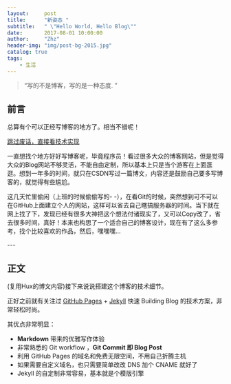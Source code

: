 ```yaml
---
layout:     post
title:      "新姿态 "
subtitle:   " \"Hello World, Hello Blog\""
date:       2017-08-01 10:00:00
author:     "Zhz"
header-img: "img/post-bg-2015.jpg"
catalog: true
tags:
    - 生活
---
```


> “写的不是博客，写的是一种态度. ”


## 前言

总算有个可以正经写博客的地方了。相当不错呢！

[跳过废话，直接看技术实现 ](#build) 



一直想找个地方好好写博客呢，毕竟程序员！看过很多大众的博客网站，但是觉得大众的Blog网站不够灵活，不能自由定制，所以基本上只是当个游客在上面逛逛。想到一年多的时间，就只在CSDN写过一篇博文，内容还是鼓励自己要多写博客的，就觉得有些尴尬。

这几天忙里偷闲（上班的时候偷偷写的- -），在看Git的时候，突然想到可不可以在GitHub上面建立个人的网站，这样可以省去自己瞎搞服务器的时间。当下就在网上找了下，发现已经有很多大神把这个想法付诸现实了，又可以Copy改了，省去很多时间，真好！本来也构思了一个适合自己的博客设计，现在有了这么多参考，找个比较喜欢的作品，然后，嘿嘿嘿...




<p id = "build"></p>
---

## 正文

(复用Hux的博文内容)接下来说说搭建这个博客的技术细节。

正好之前就有关注过 [GitHub Pages](https://pages.github.com/) + [Jekyll](http://jekyllrb.com/) 快速 Building Blog 的技术方案，非常轻松时尚。

其优点非常明显：

* **Markdown** 带来的优雅写作体验
* 非常熟悉的 Git workflow ，**Git Commit 即 Blog Post**
* 利用 GitHub Pages 的域名和免费无限空间，不用自己折腾主机
* 如果需要自定义域名，也只需要简单改改 DNS 加个 CNAME 就好了
* Jekyll 的自定制非常容易，基本就是个模版引擎


